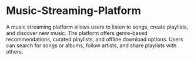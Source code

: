 # Music-Streaming-Platform
A music streaming platform allows users to listen to songs, create playlists, and discover new  music. The platform offers genre-based recommendations, curated playlists, and offline  download options. Users can search for songs or albums, follow artists, and share playlists with  others. 
